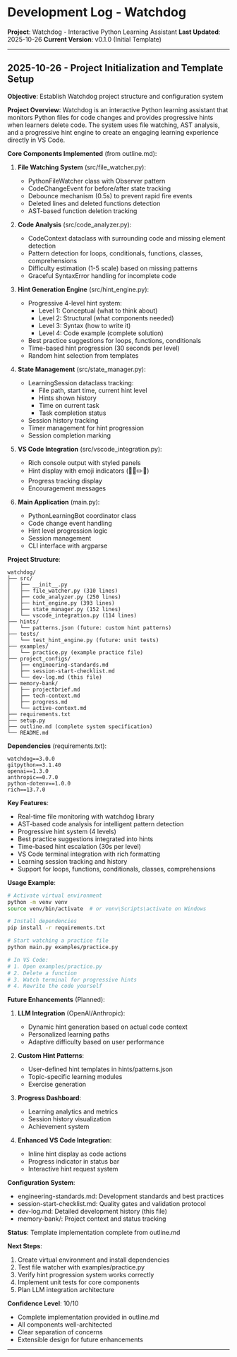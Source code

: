 # Development Log - Watchdog

**Project**: Watchdog - Interactive Python Learning Assistant
**Last Updated**: 2025-10-26
**Current Version**: v0.1.0 (Initial Template)

---

## 2025-10-26 - Project Initialization and Template Setup

**Objective**: Establish Watchdog project structure and configuration system

**Project Overview**:
Watchdog is an interactive Python learning assistant that monitors Python files for code changes and provides progressive hints when learners delete code. The system uses file watching, AST analysis, and a progressive hint engine to create an engaging learning experience directly in VS Code.

**Core Components Implemented** (from outline.md):

1. **File Watching System** (src/file_watcher.py):
   - PythonFileWatcher class with Observer pattern
   - CodeChangeEvent for before/after state tracking
   - Debounce mechanism (0.5s) to prevent rapid fire events
   - Deleted lines and deleted functions detection
   - AST-based function deletion tracking

2. **Code Analysis** (src/code_analyzer.py):
   - CodeContext dataclass with surrounding code and missing element detection
   - Pattern detection for loops, conditionals, functions, classes, comprehensions
   - Difficulty estimation (1-5 scale) based on missing patterns
   - Graceful SyntaxError handling for incomplete code

3. **Hint Generation Engine** (src/hint_engine.py):
   - Progressive 4-level hint system:
     - Level 1: Conceptual (what to think about)
     - Level 2: Structural (what components needed)
     - Level 3: Syntax (how to write it)
     - Level 4: Code example (complete solution)
   - Best practice suggestions for loops, functions, conditionals
   - Time-based hint progression (30 seconds per level)
   - Random hint selection from templates

4. **State Management** (src/state_manager.py):
   - LearningSession dataclass tracking:
     - File path, start time, current hint level
     - Hints shown history
     - Time on current task
     - Task completion status
   - Session history tracking
   - Timer management for hint progression
   - Session completion marking

5. **VS Code Integration** (src/vscode_integration.py):
   - Rich console output with styled panels
   - Hint display with emoji indicators (🤔💡✏️📝)
   - Progress tracking display
   - Encouragement messages

6. **Main Application** (main.py):
   - PythonLearningBot coordinator class
   - Code change event handling
   - Hint level progression logic
   - Session management
   - CLI interface with argparse

**Project Structure**:
```
watchdog/
├── src/
│   ├── __init__.py
│   ├── file_watcher.py (310 lines)
│   ├── code_analyzer.py (250 lines)
│   ├── hint_engine.py (393 lines)
│   ├── state_manager.py (152 lines)
│   └── vscode_integration.py (114 lines)
├── hints/
│   └── patterns.json (future: custom hint patterns)
├── tests/
│   └── test_hint_engine.py (future: unit tests)
├── examples/
│   └── practice.py (example practice file)
├── project_configs/
│   ├── engineering-standards.md
│   ├── session-start-checklist.md
│   └── dev-log.md (this file)
├── memory-bank/
│   ├── projectbrief.md
│   ├── tech-context.md
│   ├── progress.md
│   └── active-context.md
├── requirements.txt
├── setup.py
├── outline.md (complete system specification)
└── README.md
```

**Dependencies** (requirements.txt):
```
watchdog==3.0.0
gitpython==3.1.40
openai==1.3.0
anthropic==0.7.0
python-dotenv==1.0.0
rich==13.7.0
```

**Key Features**:
- Real-time file monitoring with watchdog library
- AST-based code analysis for intelligent pattern detection
- Progressive hint system (4 levels)
- Best practice suggestions integrated into hints
- Time-based hint escalation (30s per level)
- VS Code terminal integration with rich formatting
- Learning session tracking and history
- Support for loops, functions, conditionals, classes, comprehensions

**Usage Example**:
```bash
# Activate virtual environment
python -m venv venv
source venv/bin/activate  # or venv\Scripts\activate on Windows

# Install dependencies
pip install -r requirements.txt

# Start watching a practice file
python main.py examples/practice.py

# In VS Code:
# 1. Open examples/practice.py
# 2. Delete a function
# 3. Watch terminal for progressive hints
# 4. Rewrite the code yourself
```

**Future Enhancements** (Planned):
1. **LLM Integration** (OpenAI/Anthropic):
   - Dynamic hint generation based on actual code context
   - Personalized learning paths
   - Adaptive difficulty based on user performance

2. **Custom Hint Patterns**:
   - User-defined hint templates in hints/patterns.json
   - Topic-specific learning modules
   - Exercise generation

3. **Progress Dashboard**:
   - Learning analytics and metrics
   - Session history visualization
   - Achievement system

4. **Enhanced VS Code Integration**:
   - Inline hint display as code actions
   - Progress indicator in status bar
   - Interactive hint request system

**Configuration System**:
- engineering-standards.md: Development standards and best practices
- session-start-checklist.md: Quality gates and validation protocol
- dev-log.md: Detailed development history (this file)
- memory-bank/: Project context and status tracking

**Status**: Template implementation complete from outline.md

**Next Steps**:
1. Create virtual environment and install dependencies
2. Test file watcher with examples/practice.py
3. Verify hint progression system works correctly
4. Implement unit tests for core components
5. Plan LLM integration architecture

**Confidence Level**: 10/10
- Complete implementation provided in outline.md
- All components well-architected
- Clear separation of concerns
- Extensible design for future enhancements

---
